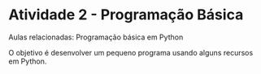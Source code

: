 # Atividade 2 - Programação Básica

Aulas relacionadas: Programação básica em Python

O objetivo é desenvolver um pequeno programa usando alguns recursos em Python.
